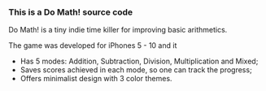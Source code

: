 ### This is a Do Math! source code

Do Math! is a tiny indie time killer for improving basic arithmetics.

The game was developed for iPhones 5 - 10 and it

- Has 5 modes: Addition, Subtraction, Division, Multiplication and Mixed;
- Saves scores achieved in each mode, so one can track the progress;
- Offers minimalist design with 3 color themes.
